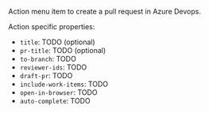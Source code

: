 ﻿Action menu item to create a pull request in Azure Devops.

Action specific properties:

- `title`: TODO (optional)
- `pr-title`: TODO (optional)
- `to-branch`: TODO
- `reviewer-ids`: TODO
- `draft-pr`: TODO
- `include-work-items`: TODO
- `open-in-browser`: TODO
- `auto-complete`: TODO
